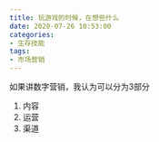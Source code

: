 ```yaml
---
title: 玩游戏的时候，在想些什么
date: 2020-07-26 10:53:00
categories:
- 生存技能
tags:
- 市场营销
---
```



如果讲数字营销，我认为可以分为3部分

1. 内容
2. 运营
3. 渠道

